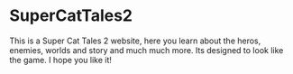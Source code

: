# SuperCatTales2

This is a Super Cat Tales 2 website, here you learn about the heros, enemies, worlds and story and much much more. 
Its designed to look like the game. I hope you like it!
